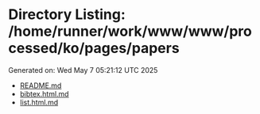 # Directory Listing: /home/runner/work/www/www/processed/ko/pages/papers
Generated on: Wed May  7 05:21:12 UTC 2025

- [README.md](README.md)
- [bibtex.html.md](bibtex.html.md)
- [list.html.md](list.html.md)
